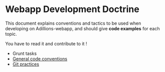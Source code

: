 # Webapp Development Doctrine

This document explains conventions and tactics to be used when developing on Adillions-webapp, and should give **code examples** for each topic.

You have to read it and contribute to it !

- Grunt tasks
- [General code conventions](conventions.md)
- [Git practices](git.md)


